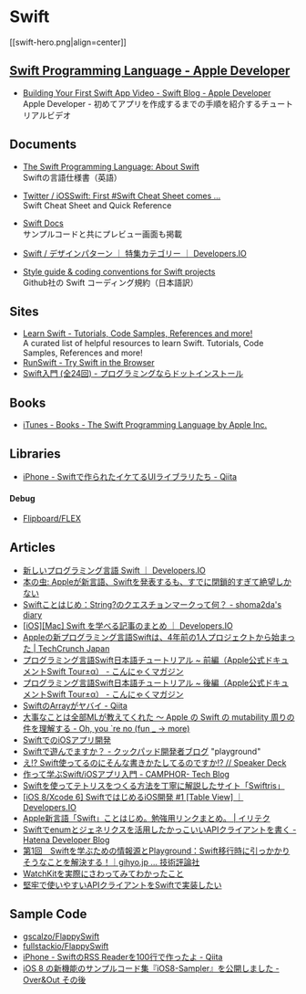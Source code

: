 # Swift

[[swift-hero.png|align=center]]

## [Swift Programming Language - Apple Developer](https://developer.apple.com/swift/)
- [Building Your First Swift App Video - Swift Blog - Apple Developer](https://developer.apple.com/swift/blog/?id=16)  
  Apple Developer - 初めてアプリを作成するまでの手順を紹介するチュートリアルビデオ

## Documents

- [The Swift Programming Language: About Swift](https://developer.apple.com/library/prerelease/ios/documentation/Swift/Conceptual/Swift_Programming_Language/index.html)  
  Swiftの言語仕様書（英語）

- [Twitter / iOSSwift: First #Swift Cheat Sheet comes ...](https://twitter.com/iOSSwift/status/473768737561391105)  
  Swift Cheat Sheet and Quick Reference

- [Swift Docs](https://sites.google.com/a/gclue.jp/swift-docs/)  
  サンプルコードと共にプレビュー画面も掲載

- [Swift / デザインパターン ｜ 特集カテゴリー ｜ Developers.IO](http://dev.classmethod.jp/referencecat/ios8-swift-design-pattern/)

- [Style guide & coding conventions for Swift projects](https://github.com/jarinosuke/swift-style-guide/blob/master/README_JP.md)  
  Github社の Swift コーディング規約（日本語訳）


## Sites

- [Learn Swift - Tutorials, Code Samples, References and more!](http://www.learnswift.tips/)  
  A curated list of helpful resources to learn Swift. Tutorials, Code Samples, References and more!
- [RunSwift - Try Swift in the Browser](http://www.runswiftlang.com/)
- [Swift入門 (全24回) - プログラミングならドットインストール](http://dotinstall.com/lessons/basic_swift)


## Books

- [iTunes - Books - The Swift Programming Language by Apple Inc.](https://itunes.apple.com/us/book/the-swift-programming-language/id881256329?mt=11)


## Libraries

- [iPhone - Swiftで作られたイケてるUIライブラリたち - Qiita](http://qiita.com/susieyy/items/1f28531a1c58d9158896)

#### Debug
- [Flipboard/FLEX](https://github.com/Flipboard/FLEX)


## Articles

- [新しいプログラミング言語 Swift ｜ Developers.IO](http://dev.classmethod.jp/smartphone/swift/)
- [本の虫: Appleが新言語、Swiftを発表するも、すでに閉鎖的すぎて絶望しかない](http://cpplover.blogspot.jp/2014/06/appleswift.html)
- [Swiftことはじめ：String?のクエスチョンマークって何？ - shoma2da's diary](http://shoma2da.hatenablog.com/entry/2014/06/03/233312)
- [[iOS][Mac] Swift を学べる記事のまとめ ｜ Developers.IO](http://dev.classmethod.jp/smartphone/iphone/learn-swift/)
- [Appleの新プログラミング言語Swiftは、4年前の1人プロジェクトから始まった | TechCrunch Japan](http://jp.techcrunch.com/2014/06/05/20140604apples-new-programming-language-has-been-in-development-for-nearly-four-years/)
- [プログラミング言語Swift日本語チュートリアル ~ 前編（Apple公式ドキュメントSwift Tour±α） - こんにゃくマガジン](http://xavier.hateblo.jp/entry/2014/06/12/223346)
- [プログラミング言語Swift日本語チュートリアル ~ 後編（Apple公式ドキュメントSwift Tour±α） - こんにゃくマガジン](http://xavier.hateblo.jp/entry/2014/06/14/201418)
- [SwiftのArrayがヤバイ - Qiita](http://qiita.com/koher/items/6f54eafac59793e7c364)
- [大事なことは全部MLが教えてくれた ～ Apple の Swift の mutability 周りの件を理解する - Oh, you `re no (fun _ → more)](http://d.hatena.ne.jp/camlspotter/20140611/1402457362)
- [SwiftでのiOSアプリ開発](http://www.slideshare.net/mokemokechicken/swifti-os)
- [Swiftで遊んでますか？ - クックパッド開発者ブログ](http://techlife.cookpad.com/entry/2014/11/12/170041) "playground"
- [え!? Swift使ってるのにそんな書きかたしてるのですか!? // Speaker Deck](https://speakerdeck.com/yuseinishiyama/e-swiftshi-tuterufalsenisonnashu-kikatasiterufalsedesuka)
- [作って学ぶSwift/iOSアプリ入門 - CAMPHOR- Tech Blog](http://tech.camph.net/how-to-make-ios-app-with-swift/)
- [Swiftを使ってテトリスをつくる方法を丁寧に解説したサイト「Swiftris」](http://www.softantenna.com/wp/software/swiftris/)
- [[iOS 8/Xcode 6] SwiftではじめるiOS開発 #1 [Table View] ｜ Developers.IO](http://dev.classmethod.jp/references/ios-8-xcode-6-swift-listview/)
- [Apple新言語「Swift」ことはじめ。勉強用リンクまとめ。 | イリテク](http://iritec.jp/objective-c/9068/)
- [Swiftでenumとジェネリクスを活用したかっこいいAPIクライアントを書く - Hatena Developer Blog](http://developer.hatenastaff.com/entry/smart-api-client-with-swift-using-enum-and-generics)
- [第1回　Swiftを学ぶための情報源とPlayground：Swift移行時に引っかかりそうなことを解決する！｜gihyo.jp … 技術評論社](http://gihyo.jp/dev/feature/01/changeover-to-Swift/0001)
- [WatchKitを実際にさわってみてわかったこと](http://www.slideshare.net/t26v0748/watch-kit-20150214?ref=http://dev.classmethod.jp/smartphone/ios-all-stars-report/)
- [堅牢で使いやすいAPIクライアントをSwiftで実装したい](http://blog.ishkawa.org/2015/02/17/1424099641/)


## Sample Code

- [gscalzo/FlappySwift](https://github.com/gscalzo/FlappySwift)  
- [fullstackio/FlappySwift](https://github.com/fullstackio/FlappySwift)
- [iPhone - SwiftのRSS Readerを100行で作ったよ - Qiita](http://qiita.com/susieyy/items/749c4ac5d82d765c12c6)
- [iOS 8 の新機能のサンプルコード集『iOS8-Sampler』を公開しました - Over&Out その後](http://d.hatena.ne.jp/shu223/20140918/1410979802)